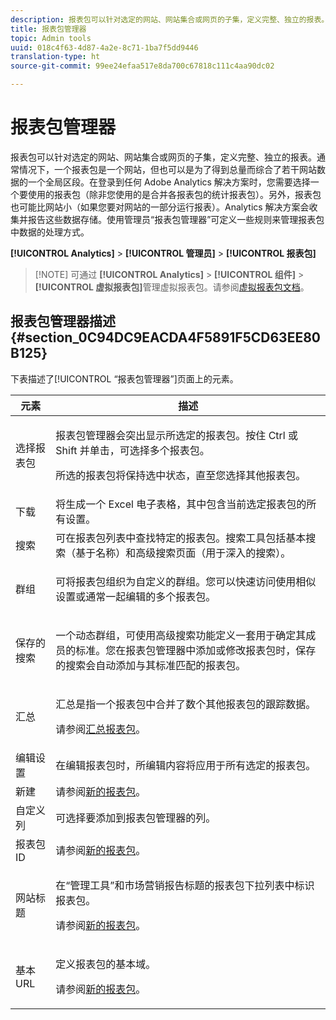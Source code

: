 ```yaml
---
description: 报表包可以针对选定的网站、网站集合或网页的子集，定义完整、独立的报表。通常情况下，一个报表包是一个网站，但也可以是为了得到总量而综合了若干网站数据的一个全局区段。在登录到任何 Adobe Analytics 解决方案时，您需要选择一个要使用的报表包（除非您使用的是合并各报表包的统计报表包）。另外，报表包也可能比网站小（如果您要对网站的一部分运行报表）。Analytics 解决方案会收集并报告这些数据存储。使用管理员“报表包管理器”可定义一些规则来管理报表包中数据的处理方式。
title: 报表包管理器
topic: Admin tools
uuid: 018c4f63-4d87-4a2e-8c71-1ba7f5dd9446
translation-type: ht
source-git-commit: 99ee24efaa517e8da700c67818c111c4aa90dc02

---
```



# 报表包管理器

报表包可以针对选定的网站、网站集合或网页的子集，定义完整、独立的报表。通常情况下，一个报表包是一个网站，但也可以是为了得到总量而综合了若干网站数据的一个全局区段。在登录到任何 Adobe Analytics 解决方案时，您需要选择一个要使用的报表包（除非您使用的是合并各报表包的统计报表包）。另外，报表包也可能比网站小（如果您要对网站的一部分运行报表）。Analytics 解决方案会收集并报告这些数据存储。使用管理员“报表包管理器”可定义一些规则来管理报表包中数据的处理方式。

**[!UICONTROL Analytics]** > **[!UICONTROL 管理员]** > **[!UICONTROL 报表包]**

> [!NOTE] 可通过 **[!UICONTROL Analytics]** > **[!UICONTROL 组件]** > **[!UICONTROL 虚拟报表包]**&#x200B;管理虚拟报表包。请参阅[虚拟报表包文档](/help/components/vrs/vrs-about.md)。

## 报表包管理器描述 {#section_0C94DC9EACDA4F5891F5CD63EE80B125}

下表描述了[!UICONTROL “报表包管理器”]页面上的元素。

<table id="table_F739FBD8DB8D409E916F12F61C5953D0"> 
 <thead> 
  <tr> 
   <th colname="col1" class="entry"> 元素 </th> 
   <th colname="col2" class="entry"> 描述 </th> 
  </tr> 
 </thead>
 <tbody> 
  <tr> 
   <td colname="col1"> <span class="wintitle"> 选择报表包</span> </td> 
   <td colname="col2"> <p><span class="wintitle">报表包管理器</span>会突出显示所选定的报表包。按住 <span class="uicontrol">Ctrl </span>或 <span class="uicontrol">Shift </span>并单击，可选择多个报表包。 </p> <p>所选的报表包将保持选中状态，直至您选择其他报表包。 </p> </td> 
  </tr> 
  <tr> 
   <td colname="col1"> <span class="wintitle"> 下载</span> </td> 
   <td colname="col2"> 将生成一个 Excel 电子表格，其中包含当前选定报表包的所有设置。 </td> 
  </tr> 
  <tr> 
   <td colname="col1"> <span class="wintitle"> 搜索</span> </td> 
   <td colname="col2"> 可在报表包列表中查找特定的报表包。搜索工具包括基本搜索（基于名称）和高级搜索页面（用于深入的搜索）。 </td> 
  </tr> 
  <tr> 
   <td colname="col1"> <span class="wintitle">群组 </span> </td> 
   <td colname="col2"> <p>可将报表包组织为自定义的群组。您可以快速访问使用相似设置或通常一起编辑的多个报表包。 </p> </td> 
  </tr> 
  <tr> 
   <td colname="col1"> <span class="wintitle"> 保存的搜索</span> </td> 
   <td colname="col2"> <p>一个动态群组，可使用<span class="wintitle">高级搜索</span>功能定义一套用于确定其成员的标准。您在<span class="wintitle">报表包管理器</span>中添加或修改报表包时，<span class="wintitle">保存的搜索</span>会自动添加与其标准匹配的报表包。 </p> </td> 
  </tr> 
  <tr> 
   <td colname="col1"> <span class="wintitle"> 汇总</span> </td> 
   <td colname="col2"> <p>汇总是指一个报表包中合并了数个其他报表包的跟踪数据。 </p> <p>请参阅<a href="/help/admin/c-manage-report-suites/rollup-report-suite.md">汇总报表包</a>。 </p> </td> 
  </tr> 
  <tr> 
   <td colname="col1"> <span class="wintitle"> 编辑设置</span> </td> 
   <td colname="col2"> 在编辑报表包时，所编辑内容将应用于所有选定的报表包。 </td> 
  </tr> 
  <tr> 
   <td colname="col1"> <span class="wintitle"> 新建</span> </td> 
   <td colname="col2">请参阅<a href="/help/admin/c-manage-report-suites/c-new-report-suite/new-report-suite.md">新的报表包</a>。 </td> 
  </tr> 
  <tr> 
   <td colname="col1"> <span class="wintitle"> 自定义列</span> </td> 
   <td colname="col2">可选择要添加到<span class="wintitle">报表包管理器</span>的列。 </td> 
  </tr> 
  <tr> 
   <td colname="col1"> <span class="wintitle"> 报表包 ID</span> </td> 
   <td colname="col2">请参阅<a href="/help/admin/c-manage-report-suites/c-new-report-suite/new-report-suite.md">新的报表包</a>。 </td> 
  </tr> 
  <tr> 
   <td colname="col1"> <span class="wintitle"> 网站标题</span> </td> 
   <td colname="col2"> <p>在“管理工具”和市场营销报告标题的报表包下拉列表中标识报表包。 </p> <p>请参阅<a href="/help/admin/c-manage-report-suites/c-new-report-suite/new-report-suite.md">新的报表包</a>。 </p> </td> 
  </tr> 
  <tr> 
   <td colname="col1"> <span class="wintitle"> 基本 URL</span> </td> 
   <td colname="col2"> <p>定义报表包的基本域。 </p> <p>请参阅<a href="/help/admin/c-manage-report-suites/c-new-report-suite/new-report-suite.md">新的报表包</a>。 </p> </td> 
  </tr> 
 </tbody> 
</table>

